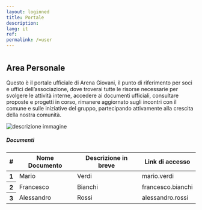 ```yaml
---
layout: loginned
title: Portale
description:
lang: it
ref: 
permalink: /=user
---
```


<style>
    .centrato {text-align: center;}
  </style>
<div class="centrato">
  <h1><div id="clock"></div></h1>
</div>


<h2>Area Personale</h2>
<p>Questo è il portale ufficiale di Arena Giovani, il punto di riferimento per soci e uffici dell’associazione, dove troverai tutte le risorse necessarie per svolgere le attività interne, accedere ai documenti ufficiali, consultare proposte e progetti in corso, rimanere aggiornato sugli incontri con il comune e sulle iniziative del gruppo, partecipando attivamente alla crescita della nostra comunità.</p>

<section class="it-hero-wrapper it-hero-small-size"  aria-label="In evidenza">
   <div class="img-responsive-wrapper">
      <div class="img-responsive">
         <div class="img-wrapper"><img src="https://gabriel-jones.online.upid.it/assets/c1.png" title="titolo immagine" alt="descrizione immagine"></div>
      </div>
   </div>
</section>

<h5>Documenti</h5>
<table class="table table-striped">
    <thead>
      <tr>
        <th scope="col">#</th>
        <th scope="col">Nome Documento</th>
        <th scope="col">Descrizione in breve</th>
        <th scope="col">Link di accesso</th>
      </tr>
    </thead>
    <tbody>
      <tr>
        <th scope="row">1</th>
        <td>Mario</td>
        <td>Verdi</td>
        <td>mario.verdi</td>
      </tr>
      <tr>
        <th scope="row">2</th>
        <td>Francesco</td>
        <td>Bianchi</td>
        <td>francesco.bianchi</td>
      </tr>
      <tr>
        <th scope="row">3</th>
        <td>Alessandro</td>
        <td>Rossi</td>
        <td>alessandro.rossi</td>
      </tr>
    </tbody>
  </table>
